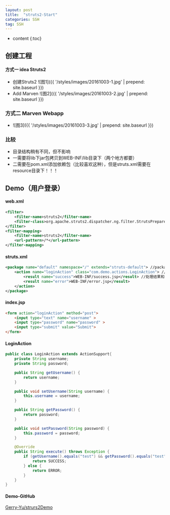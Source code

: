 ```yaml
---
layout: post
title:  "struts2-Start"
categories: SSH
tag: SSH
---
```


* content
{:toc}



## 创建工程

#### 方式一 idea Struts2

+ 创建Struts2
![图1]({{ '/styles/images/20161003-1.jpg' | prepend: site.baseurl  }})
+ Add Marven
![图2]({{ '/styles/images/20161003-2.jpg' | prepend: site.baseurl  }})


### 方式二 Marven Webapp
+ ![图3]({{ '/styles/images/20161003-3.jpg' | prepend: site.baseurl  }})

### 比较
+ 目录结构稍有不同，但不影响
+ 一需要将lib下jar包拷贝到WEB-INF/lib目录下（两个地方都要）
+ 二需要在pom.xml添加依赖包（比较喜欢这种），但是struts.xml需要在resource目录下！！！

## Demo（用户登录）
#### web.xml

``` xml
<filter>
    <filter-name>struts2</filter-name>
    <filter-class>org.apache.struts2.dispatcher.ng.filter.StrutsPrepareAndExecuteFilter</filter-class>
</filter>
<filter-mapping>
    <filter-name>struts2</filter-name>
    <url-pattern>/*</url-pattern>
</filter-mapping>
```

#### struts.xml

``` xml
<package name="default" namespace="/" extends="struts-default"> //package
    <action name="loginAction" class="com.demo.actions.LoginAction"> //action
        <result name="success">WEB-INF/success.jsp</result> //处理结果和物理视图之间对应关系
        <result name="error">WEB-INF/error.jsp</result>
    </action>
</package>
```

#### index.jsp

``` html
<form action="loginAction" method="post">
    <input type="text" name="username" >
    <input type="password" name="password" >
    <input type="submit" value="Submit">
</form>
```

#### LoginAction

``` java
public class LoginAction extends ActionSupport{
    private String username;
    private String password;

    public String getUsername() {
        return username;
    }

    public void setUsername(String username) {
        this.username = username;
    }

    public String getPassword() {
        return password;
    }

    public void setPassword(String password) {
        this.password = password;
    }

    @Override
    public String execute() throws Exception {
        if (getUsername().equals("test") && getPassword().equals("test")) {
            return SUCCESS;
        } else {
            return ERROR;
        }
    }
}
```

#### Demo-GitHub
[Gerry-Yu/strurs2Demo](https://github.com/Gerry-Yu/struts2Demo)